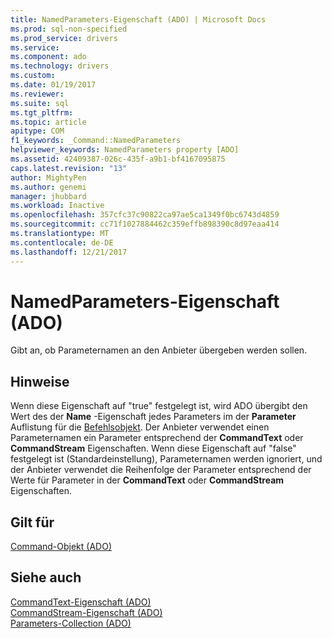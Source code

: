```yaml
---
title: NamedParameters-Eigenschaft (ADO) | Microsoft Docs
ms.prod: sql-non-specified
ms.prod_service: drivers
ms.service: 
ms.component: ado
ms.technology: drivers
ms.custom: 
ms.date: 01/19/2017
ms.reviewer: 
ms.suite: sql
ms.tgt_pltfrm: 
ms.topic: article
apitype: COM
f1_keywords: _Command::NamedParameters
helpviewer_keywords: NamedParameters property [ADO]
ms.assetid: 42409387-026c-435f-a9b1-bf4167095875
caps.latest.revision: "13"
author: MightyPen
ms.author: genemi
manager: jhubbard
ms.workload: Inactive
ms.openlocfilehash: 357cfc37c90822ca97ae5ca1349f0bc6743d4859
ms.sourcegitcommit: cc71f1027884462c359effb898390c8d97eaa414
ms.translationtype: MT
ms.contentlocale: de-DE
ms.lasthandoff: 12/21/2017
---
```

# <a name="namedparameters-property-ado"></a>NamedParameters-Eigenschaft (ADO)
Gibt an, ob Parameternamen an den Anbieter übergeben werden sollen.  
  
## <a name="remarks"></a>Hinweise  
 Wenn diese Eigenschaft auf "true" festgelegt ist, wird ADO übergibt den Wert des der **Name** -Eigenschaft jedes Parameters im der **Parameter** Auflistung für die [Befehlsobjekt](../../../ado/reference/ado-api/command-object-ado.md). Der Anbieter verwendet einen Parameternamen ein Parameter entsprechend der **CommandText** oder **CommandStream** Eigenschaften. Wenn diese Eigenschaft auf "false" festgelegt ist (Standardeinstellung), Parameternamen werden ignoriert, und der Anbieter verwendet die Reihenfolge der Parameter entsprechend der Werte für Parameter in der **CommandText** oder **CommandStream** Eigenschaften.  
  
## <a name="applies-to"></a>Gilt für  
 [Command-Objekt (ADO)](../../../ado/reference/ado-api/command-object-ado.md)  
  
## <a name="see-also"></a>Siehe auch  
 [CommandText-Eigenschaft (ADO)](../../../ado/reference/ado-api/commandtext-property-ado.md)   
 [CommandStream-Eigenschaft (ADO)](../../../ado/reference/ado-api/commandstream-property-ado.md)   
 [Parameters-Collection (ADO)](../../../ado/reference/ado-api/parameters-collection-ado.md)

